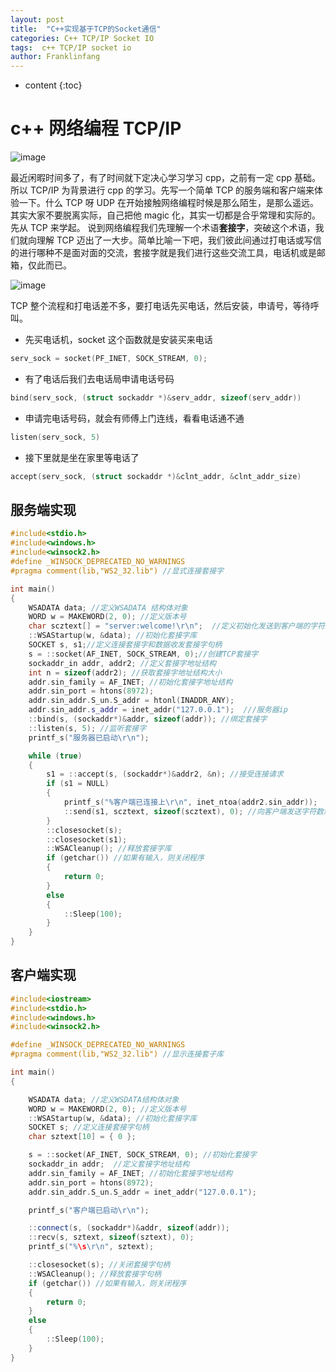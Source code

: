 ```yaml
---
layout: post
title:  "C++实现基于TCP的Socket通信"
categories: C++ TCP/IP Socket IO
tags:  c++ TCP/IP socket io
author: Franklinfang
---
```


* content
{:toc}

# c++ 网络编程 TCP/IP

![image](https://user-images.githubusercontent.com/29160332/69917772-b1e52d00-14a4-11ea-82dc-574fa2509565.png)

最近闲暇时间多了，有了时间就下定决心学习学习 cpp，之前有一定 cpp 基础。所以 TCP/IP 为背景进行 cpp 的学习。先写一个简单 TCP 的服务端和客户端来体验一下。什么 TCP 呀 UDP 在开始接触网络编程时候是那么陌生，是那么遥远。
其实大家不要脱离实际，自己把他 magic 化，其实一切都是合乎常理和实际的。先从 TCP 来学起。
说到网络编程我们先理解一个术语**套接字**，突破这个术语，我们就向理解 TCP 迈出了一大步。简单比喻一下吧，我们彼此间通过打电话或写信的进行哪种不是面对面的交流，套接字就是我们进行这些交流工具，电话机或是邮箱，仅此而已。





![image](https://user-images.githubusercontent.com/29160332/69917784-d214ec00-14a4-11ea-8944-6c210ec3fb50.png)

TCP 整个流程和打电话差不多，要打电话先买电话，然后安装，申请号，等待呼叫。

- 先买电话机，socket 这个函数就是安装买来电话

``` c++
serv_sock = socket(PF_INET, SOCK_STREAM, 0);
```

- 有了电话后我们去电话局申请电话号码

``` c++
bind(serv_sock, (struct sockaddr *)&serv_addr, sizeof(serv_addr))
```

- 申请完电话号码，就会有师傅上门连线，看看电话通不通

```c++
listen(serv_sock, 5)
```

- 接下里就是坐在家里等电话了

```c++
accept(serv_sock, (struct sockaddr *)&clnt_addr, &clnt_addr_size)
```

## 服务端实现

```c++
#include<stdio.h>
#include<windows.h>
#include<winsock2.h>
#define _WINSOCK_DEPRECATED_NO_WARNINGS
#pragma comment(lib,"WS2_32.lib") //显式连接套接字

int main()
{
	WSADATA data; //定义WSADATA 结构体对象
	WORD w = MAKEWORD(2, 0); //定义版本号
	char scztext[] = "server:welcome!\r\n";  //定义初始化发送到客户端的字符数组
	::WSAStartup(w, &data); //初始化套接字库
	SOCKET s, s1;//定义连接套接字和数据收发套接字句柄
	s = ::socket(AF_INET, SOCK_STREAM, 0);//创建TCP套接字
	sockaddr_in addr, addr2; //定义套接字地址结构
	int n = sizeof(addr2); //获取套接字地址结构大小
	addr.sin_family = AF_INET; //初始化套接字地址结构
	addr.sin_port = htons(8972);
	addr.sin_addr.S_un.S_addr = htonl(INADDR_ANY);
	addr.sin_addr.s_addr = inet_addr("127.0.0.1");  ///服务器ip
	::bind(s, (sockaddr*)&addr, sizeof(addr)); //绑定套接字
	::listen(s, 5); //监听套接字
	printf_s("服务器已启动\r\n");

	while (true)
	{
		s1 = ::accept(s, (sockaddr*)&addr2, &n); //接受连接请求
		if (s1 = NULL)
		{
			printf_s("%客户端已连接上\r\n", inet_ntoa(addr2.sin_addr));
			::send(s1, scztext, sizeof(scztext), 0); //向客户端发送字符数组
		}
		::closesocket(s);
		::closesocket(s1);
		::WSACleanup(); //释放套接字库
		if (getchar()) //如果有输入，则关闭程序
		{
			return 0;
		}
		else
		{
			::Sleep(100);
		}
	}
}
```

## 客户端实现

```c++
#include<iostream>
#include<stdio.h>
#include<windows.h>
#include<winsock2.h>

#define _WINSOCK_DEPRECATED_NO_WARNINGS
#pragma comment(lib,"WS2_32.lib") //显示连接套子库

int main()
{

	WSADATA data; //定义WSDATA结构体对象
	WORD w = MAKEWORD(2, 0); //定义版本号
	::WSAStartup(w, &data); //初始化套接字库
	SOCKET s; //定义连接套接字句柄
	char sztext[10] = { 0 };

	s = ::socket(AF_INET, SOCK_STREAM, 0); //初始化套接字
	sockaddr_in addr;  //定义套接字地址结构
	addr.sin_family = AF_INET; //初始化套接字地址结构
	addr.sin_port = htons(8972);
	addr.sin_addr.S_un.S_addr = inet_addr("127.0.0.1");

	printf_s("客户端已启动\r\n");

	::connect(s, (sockaddr*)&addr, sizeof(addr));
	::recv(s, sztext, sizeof(sztext), 0);
	printf_s("%\s\r\n", sztext);

	::closesocket(s); //关闭套接字句柄
	::WSACleanup(); //释放套接字句柄
	if (getchar()) //如果有输入，则关闭程序
	{
		return 0;
	}
	else
	{
		::Sleep(100);
	}
}
```